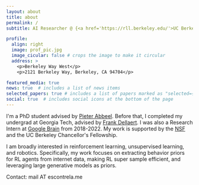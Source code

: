```yaml
---
layout: about
title: about
permalink: /
subtitle: AI Researcher @ {<a href='https://rll.berkeley.edu/'>UC Berkeley Robot Learning Lab 🤖</a>, <a href='https://bair.berkeley.edu/'>BAIR 🐻</a>}.<br>PhD Student advised by <a href='https://people.eecs.berkeley.edu/~pabbeel/'>Pieter Abbeel</a>

profile:
  align: right
  image: prof_pic.jpg
  image_cicular: false # crops the image to make it circular
  address: >
    <p>Berkeley Way West</p>
    <p>2121 Berkeley Way, Berkeley, CA 94704</p>

featured_media: true
news: true  # includes a list of news items
selected_papers: true # includes a list of papers marked as "selected={true}"
social: true  # includes social icons at the bottom of the page
---
```



I'm a PhD student advised by [Pieter Abbeel](https://people.eecs.berkeley.edu/~pabbeel/). Before that, I completed my undergrad at Georgia Tech, advised by [Frank Dellaert](https://dellaert.github.io/). I was also a Research Intern at [Google Brain](https://research.google/teams/brain/) from 2018-2022. My work is supported by the [NSF](https://www.nsfgrfp.org/) and the UC Berkeley Chancellor's Fellowship.

I am broadly interested in reinforcement learning, unsupervised learning, and robotics. Specifically, my work focuses on extracting behavior priors for RL agents from internet data, making RL super sample efficient, and leveraging large generative models as priors.

Contact: <span class="font-weight-bold">mail AT escontrela.me</span>

<!-- <span class="font-weight-bold">For undergrads:</span> if you're interested in mentorship / collaboration, please fill out <a href='https://forms.gle/XkMJHQWG7D9GNXtc9'>this google form</a>. -->
